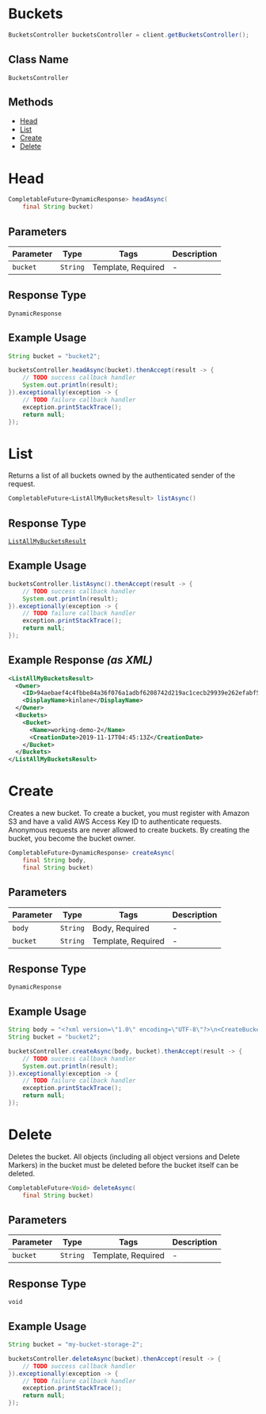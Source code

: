 # Buckets

```java
BucketsController bucketsController = client.getBucketsController();
```

## Class Name

`BucketsController`

## Methods

* [Head](../../doc/controllers/buckets.md#head)
* [List](../../doc/controllers/buckets.md#list)
* [Create](../../doc/controllers/buckets.md#create)
* [Delete](../../doc/controllers/buckets.md#delete)


# Head

```java
CompletableFuture<DynamicResponse> headAsync(
    final String bucket)
```

## Parameters

| Parameter | Type | Tags | Description |
|  --- | --- | --- | --- |
| `bucket` | `String` | Template, Required | - |

## Response Type

`DynamicResponse`

## Example Usage

```java
String bucket = "bucket2";

bucketsController.headAsync(bucket).thenAccept(result -> {
    // TODO success callback handler
    System.out.println(result);
}).exceptionally(exception -> {
    // TODO failure callback handler
    exception.printStackTrace();
    return null;
});
```


# List

Returns a list of all buckets owned by the authenticated sender of the request.

```java
CompletableFuture<ListAllMyBucketsResult> listAsync()
```

## Response Type

[`ListAllMyBucketsResult`](../../doc/models/list-all-my-buckets-result.md)

## Example Usage

```java
bucketsController.listAsync().thenAccept(result -> {
    // TODO success callback handler
    System.out.println(result);
}).exceptionally(exception -> {
    // TODO failure callback handler
    exception.printStackTrace();
    return null;
});
```

## Example Response *(as XML)*

```xml
<ListAllMyBucketsResult>
  <Owner>
    <ID>94aebaef4c4fbbe84a36f076a1adbf6208742d219ac1cecb29939e262efabf56</ID>
    <DisplayName>kinlane</DisplayName>
  </Owner>
  <Buckets>
    <Bucket>
      <Name>working-demo-2</Name>
      <CreationDate>2019-11-17T04:45:13Z</CreationDate>
    </Bucket>
  </Buckets>
</ListAllMyBucketsResult>
```


# Create

Creates a new bucket. To create a bucket, you must register with Amazon S3 and have a valid AWS Access Key ID to authenticate requests. Anonymous requests are never allowed to create buckets. By creating the bucket, you become the bucket owner.

```java
CompletableFuture<DynamicResponse> createAsync(
    final String body,
    final String bucket)
```

## Parameters

| Parameter | Type | Tags | Description |
|  --- | --- | --- | --- |
| `body` | `String` | Body, Required | - |
| `bucket` | `String` | Template, Required | - |

## Response Type

`DynamicResponse`

## Example Usage

```java
String body = "<?xml version=\"1.0\" encoding=\"UTF-8\"?>\n<CreateBucketConfiguration xmlns=\"http://s3.amazonaws.com/doc/2006-03-01/\">\n   <LocationConstraint>us-west-1</LocationConstraint>\n</CreateBucketConfiguration>";
String bucket = "bucket2";

bucketsController.createAsync(body, bucket).thenAccept(result -> {
    // TODO success callback handler
    System.out.println(result);
}).exceptionally(exception -> {
    // TODO failure callback handler
    exception.printStackTrace();
    return null;
});
```


# Delete

Deletes the bucket. All objects (including all object versions and Delete Markers) in the bucket must be deleted before the bucket itself can be deleted.

```java
CompletableFuture<Void> deleteAsync(
    final String bucket)
```

## Parameters

| Parameter | Type | Tags | Description |
|  --- | --- | --- | --- |
| `bucket` | `String` | Template, Required | - |

## Response Type

`void`

## Example Usage

```java
String bucket = "my-bucket-storage-2";

bucketsController.deleteAsync(bucket).thenAccept(result -> {
    // TODO success callback handler
}).exceptionally(exception -> {
    // TODO failure callback handler
    exception.printStackTrace();
    return null;
});
```


